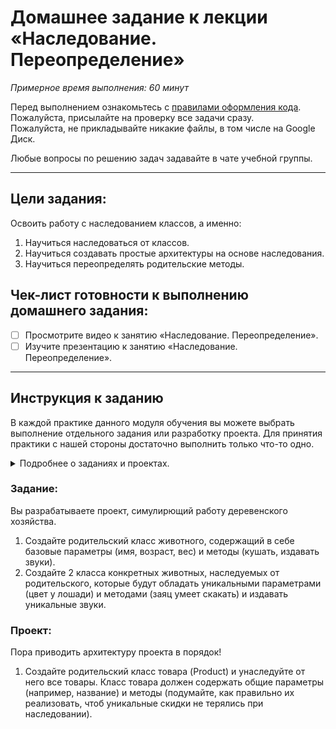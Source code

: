 # Домашнее задание к лекции «Наследование. Переопределение»

_Примерное время выполнения: 60 минут_  

Перед выполнением ознакомьтесь с [правилами оформления кода](https://github.com/netology-code/bios-2-homeworks/blob/master/swift-code-syle-guide.md).  
Пожалуйста, присылайте на проверку все задачи сразу.  
Пожалуйста, не прикладывайте никакие файлы, в том числе на Google Диск.  

Любые вопросы по решению задач задавайте в чате учебной группы.

_______
## Цели задания:

Освоить работу с наследованием классов, а именно:
1. Научиться наследоваться от классов.
2. Научиться создавать простые архитектуры на основе наследования.
3. Научиться переопределять родительские методы.

## Чек-лист готовности к выполнению домашнего задания:

- [ ] Просмотрите видео к занятию «Наследование. Переопределение».
- [ ] Изучите презентацию к занятию «Наследование. Переопределение».

----------------------

## Инструкция к заданию
В каждой практике данного модуля обучения вы можете выбрать выполнение отдельного задания или разработку проекта.
Для принятия практики с нашей стороны достаточно выполнить только что-то одно.
<details>
    <summary>Подробнее о заданиях и проектах.</summary>
1. Проект - В рамках данного модуля мы предлагаем разработать проект. 
Каждая следующая практика в рамках проекта будет базироваться на выполненной практике к предыдущему занятию и закреплять новые знания.
По итогам вы получите полностью разработанный вами относительно крупный индивидуальный проект.

2. Задание - Это полностью отдельная практика для закрепления информации с занятия.
При выборе этого формата вы не потеряете никакой информации с курса.
Если у вас немного времени на обучение, мы рекомендуем выбрать данный тип практики.

Вы можете перейти на задания, если не справляетесь с отдельными темами по проекту, в любой момент.
Вы можете начать разработку проекта в любой момент, однако при этом вы должны будете выполнить и предыдущие практики по проекту.
</details>

### Задание:

Вы разрабатываете проект, симулирющий работу деревенского хозяйства.

1. Создайте родительский класс животного, содержащий в себе базовые параметры (имя, возраст, вес) и методы (кушать, издавать звуки).
2. Создайте 2 класса конкретных животных, наследуемых от родительского, которые будут обладать уникальными параметрами (цвет у лошади) и методами (заяц умеет скакать) и издавать уникальные звуки.


### Проект:

Пора приводить архитектуру проекта в порядок!

1. Создайте родительский класс товара (Product) и унаследуйте от него все товары.
Класс товара должен содержать общие параметры (например, название) и методы (подумайте, как правильно их реализовать, чтоб уникальные скидки не терялись при наследовании).